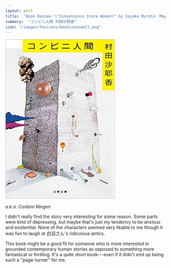 ```yaml
---
layout: post
title:  "Book Review：\"Convenience Store Woman\" by Sayaka Murata: Maybe not the right novel for me"
summary:  "コンビニ人間 村田沙耶香"
icon: "/images/favicons/bookiconsmall.png"
---
```


<img src="/images/konbininingen.jpg" class="float-md-right ml-3"/>

*a.k.a. Conbini Ningen*

I didn't really find the story very interesting for some reason. Some parts were kind of depressing, but maybe that's just my tendency to be anxious and existential. None of the characters seemed very likable to me though it was fun to laugh at 白羽さん's ridiculous antics.

This book might be a good fit for someone who is more interested in grounded contemporary human stories as opposed to something more fantastical or thrilling. It's a quite short book---even if it didn't end up being such a "page-turner" for me.